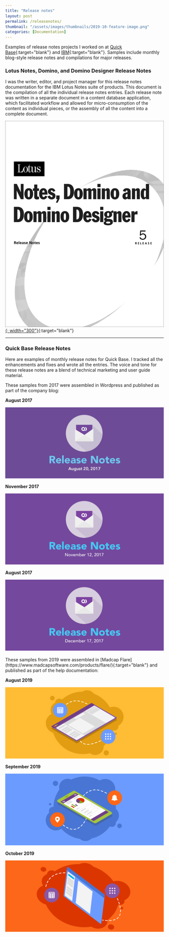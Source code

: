 ```yaml
---
title: "Release notes"
layout: post
permalink: /releasenotes/
thumbnail: "/assets/images/thumbnails/2019-10-feature-image.png"
categories: [Documentation]
---
```

Examples of release notes projects I worked on at [Quick Base](https://www.quickbase.com){:target="blank"} and [IBM](https://www.ibm.com){:target="blank"}. Samples include monthly blog-style release notes and compilations for major releases.

### Lotus Notes, Domino, and Domino Designer Release Notes
I was the writer, editor, and project manager for this release notes documentation for the IBM Lotus Notes suite of products. This document is the compilation of all the individual release notes entries. Each release note was written in a separate document in a content database application, which facilitated workflow and allowed for micro-consumption of the content as individual pieces, or the assembly of all the content into a complete document.

[![](/assets/images/R5-release-notes.png){: width="300"}](/assets/pdf/R5-release-notes.pdf){:target="blank"}

---

### Quick Base Release Notes
Here are examples of monthly release notes for Quick Base. I tracked all the enhancements and fixes and wrote all the entries. The voice and tone for these release notes are a blend of technical marketing and user guide material.

These samples from 2017 were assembled in Wordpress and published as part of the company blog:
<div class="postrow">
  <div class="postcolumn">
  <p><b>August 2017</b></p>
  <a href="/assets/pdf/Quick-Base-August-2017-Release-Notes.pdf" target="blank"><img src="/assets/images/aug-17-rn.jpg"></a>
  </div>
  <div class="postcolumn">
  <p><b>November 2017</b></p>
  <a href="/assets/pdf/Quick-Base-November-2017-Release-Notes.pdf" target="blank"><img src="/assets/images/nov-17-rn.png"></a>
  </div>
  <div class="postcolumn">
  <p><b>August 2017</b></p>
  <a href="/assets/pdf/Quick-Base-December-2017-Release-Notes.pdf" target="blank"><img src="/assets/images/dec-17-rn.png"></a>
  </div>
</div>

<br>
These samples from 2019 were assembled in [Madcap Flare](https://www.madcapsoftware.com/products/flare/){:target="blank"} and published as part of the help documentation:

<div class="postrow">
  <div class="postcolumn">
  <p><b>August 2019</b></p>
  <a href="/assets/pdf/Quick-Base-August-2019-Release-Notes.pdf" target="blank"><img src="/assets/images/aug-19-rn.png"></a>
  </div>
  <div class="postcolumn">
  <p><b>September 2019</b></p>
  <a href="/assets/pdf/Quick-Base-September-2019-Release-Notes.pdf" target="blank"><img src="/assets/images/sep-19-rn.png"></a>
  </div>
  <div class="postcolumn">
  <p><b>October 2019</b></p>
  <a href="/assets/pdf/Quick-Base-October-2019-Release-Notes.pdf" target="blank"><img src="/assets/images/oct-19-rn.png"></a>
  </div>
</div>

